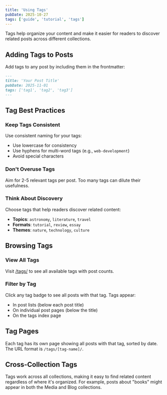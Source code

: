 ```yaml
---
title: 'Using Tags'
pubDate: 2025-10-27
tags: ['guide', 'tutorial', 'tags']
---
```


Tags help organize your content and make it easier for readers to discover related posts across different collections.

## Adding Tags to Posts

Add tags to any post by including them in the frontmatter:

```markdown
---
title: 'Your Post Title'
pubDate: 2025-11-01
tags: ['tag1', 'tag2', 'tag3']
---
```

## Tag Best Practices

### Keep Tags Consistent

Use consistent naming for your tags:
- Use lowercase for consistency
- Use hyphens for multi-word tags (e.g., `web-development`)
- Avoid special characters

### Don't Overuse Tags

Aim for 2-5 relevant tags per post. Too many tags can dilute their usefulness.

### Think About Discovery

Choose tags that help readers discover related content:
- **Topics**: `astronomy`, `literature`, `travel`
- **Formats**: `tutorial`, `review`, `essay`
- **Themes**: `nature`, `technology`, `culture`

## Browsing Tags

### View All Tags

Visit [/tags/](/tags/) to see all available tags with post counts.

### Filter by Tag

Click any tag badge to see all posts with that tag. Tags appear:
- In post lists (below each post title)
- On individual post pages (below the title)
- On the tags index page

## Tag Pages

Each tag has its own page showing all posts with that tag, sorted by date. The URL format is `/tags/[tag-name]/`.

## Cross-Collection Tags

Tags work across all collections, making it easy to find related content regardless of where it's organized. For example, posts about "books" might appear in both the Media and Blog collections.
